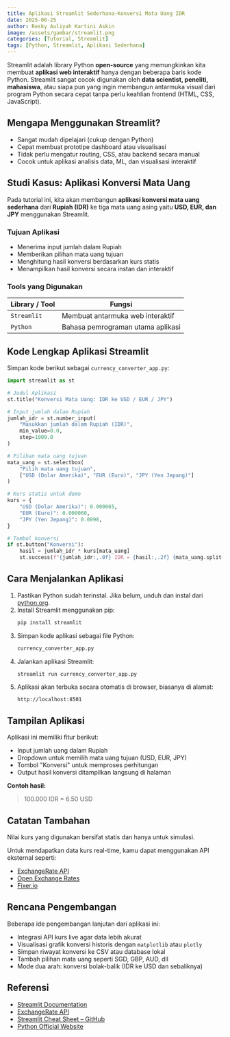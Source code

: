 ```yaml
---
title: Aplikasi Streamlit Sederhana-Konversi Mata Uang IDR
date: 2025-06-25
author: Resky Auliyah Kartini Askin
image: /assets/gambar/streamlit.png
categories: [Tutorial, Streamlit]
tags: [Python, Streamlit, Aplikasi Sederhana]
---
```


Streamlit adalah library Python **open-source** yang memungkinkan kita membuat **aplikasi web interaktif** hanya dengan beberapa baris kode Python. Streamlit sangat cocok digunakan oleh **data scientist, peneliti, mahasiswa**, atau siapa pun yang ingin membangun antarmuka visual dari program Python secara cepat tanpa perlu keahlian frontend (HTML, CSS, JavaScript).

## Mengapa Menggunakan Streamlit?

* Sangat mudah dipelajari (cukup dengan Python)
* Cepat membuat prototipe dashboard atau visualisasi
* Tidak perlu mengatur routing, CSS, atau backend secara manual
* Cocok untuk aplikasi analisis data, ML, dan visualisasi interaktif

## Studi Kasus: Aplikasi Konversi Mata Uang

Pada tutorial ini, kita akan membangun **aplikasi konversi mata uang sederhana** dari **Rupiah (IDR)** ke tiga mata uang asing yaitu **USD, EUR, dan JPY** menggunakan Streamlit.

### Tujuan Aplikasi

- Menerima input jumlah dalam Rupiah
- Memberikan pilihan mata uang tujuan
- Menghitung hasil konversi berdasarkan kurs statis
- Menampilkan hasil konversi secara instan dan interaktif

### Tools yang Digunakan

| Library / Tool | Fungsi                              |
| -------------- | ----------------------------------- |
| `Streamlit`    | Membuat antarmuka web interaktif    |
| `Python`       | Bahasa pemrograman utama aplikasi   |

## Kode Lengkap Aplikasi Streamlit

Simpan kode berikut sebagai `currency_converter_app.py`:

```python
import streamlit as st

# Judul Aplikasi
st.title("Konversi Mata Uang: IDR ke USD / EUR / JPY")

# Input jumlah dalam Rupiah
jumlah_idr = st.number_input(
    "Masukkan jumlah dalam Rupiah (IDR)", 
    min_value=0.0, 
    step=1000.0
)

# Pilihan mata uang tujuan
mata_uang = st.selectbox(
    "Pilih mata uang tujuan", 
    ["USD (Dolar Amerika)", "EUR (Euro)", "JPY (Yen Jepang)"]
)

# Kurs statis untuk demo
kurs = {
    "USD (Dolar Amerika)": 0.000065,
    "EUR (Euro)": 0.000060,
    "JPY (Yen Jepang)": 0.0098,
}

# Tombol konversi
if st.button("Konversi"):
    hasil = jumlah_idr * kurs[mata_uang]
    st.success(f"{jumlah_idr:,.0f} IDR = {hasil:,.2f} {mata_uang.split()[0]}")
```

## Cara Menjalankan Aplikasi

1. Pastikan Python sudah terinstal. Jika belum, unduh dan instal dari [python.org](https://www.python.org/downloads/).
2. Install Streamlit menggunakan pip:
   ```bash
   pip install streamlit
   ```
3. Simpan kode aplikasi sebagai file Python:
   ```bash
   currency_converter_app.py
   ```
4. Jalankan aplikasi Streamlit:
   ```bash
   streamlit run currency_converter_app.py
   ```
5. Aplikasi akan terbuka secara otomatis di browser, biasanya di alamat:
   ```
   http://localhost:8501
   ```

## Tampilan Aplikasi

Aplikasi ini memiliki fitur berikut:

- Input jumlah uang dalam Rupiah
- Dropdown untuk memilih mata uang tujuan (USD, EUR, JPY)
- Tombol "Konversi" untuk memproses perhitungan
- Output hasil konversi ditampilkan langsung di halaman

**Contoh hasil:**

> 100.000 IDR = 6.50 USD

## Catatan Tambahan

Nilai kurs yang digunakan bersifat statis dan hanya untuk simulasi.

Untuk mendapatkan data kurs real-time, kamu dapat menggunakan API eksternal seperti:

- [ExchangeRate API](https://www.exchangerate-api.com/)
- [Open Exchange Rates](https://openexchangerates.org/)
- [Fixer.io](https://fixer.io/)

## Rencana Pengembangan

Beberapa ide pengembangan lanjutan dari aplikasi ini:

- Integrasi API kurs live agar data lebih akurat
- Visualisasi grafik konversi historis dengan `matplotlib` atau `plotly`
- Simpan riwayat konversi ke CSV atau database lokal
- Tambah pilihan mata uang seperti SGD, GBP, AUD, dll
- Mode dua arah: konversi bolak-balik (IDR ke USD dan sebaliknya)

## Referensi

- [Streamlit Documentation](https://docs.streamlit.io/)
- [ExchangeRate API](https://www.exchangerate-api.com/)
- [Streamlit Cheat Sheet – GitHub](https://github.com/daniellewisDL/streamlit-cheat-sheet)
- [Python Official Website](https://www.python.org/)
